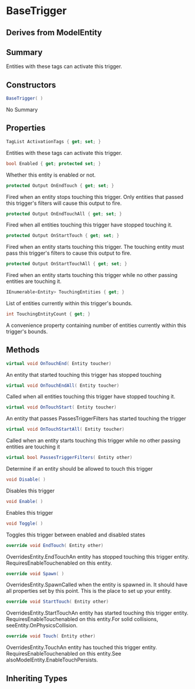 # BaseTrigger

## Derives from ModelEntity

## Summary

Entities with these tags can activate this trigger.
## Constructors

```c#
BaseTrigger( ) 
```
No Summary
## Properties

```c#
TagList ActivationTags { get; set; } 
```
Entities with these tags can activate this trigger.
```c#
bool Enabled { get; protected set; } 
```
Whether this entity is enabled or not.
```c#
protected Output OnEndTouch { get; set; } 
```
Fired when an entity stops touching this trigger. Only entities that passed this trigger's filters will cause this output to fire.
```c#
protected Output OnEndTouchAll { get; set; } 
```
Fired when all entities touching this trigger have stopped touching it.
```c#
protected Output OnStartTouch { get; set; } 
```
Fired when an entity starts touching this trigger. The touching entity must pass this trigger's filters to cause this output to fire.
```c#
protected Output OnStartTouchAll { get; set; } 
```
Fired when an entity starts touching this trigger while no other passing entities are touching it.
```c#
IEnumerable<Entity> TouchingEntities { get; } 
```
List of entities currently within this trigger's bounds.
```c#
int TouchingEntityCount { get; } 
```
A convenience property containing number of entities currently within this trigger's bounds.
## Methods

```c#
virtual void OnTouchEnd( Entity toucher) 
```
An entity that started touching this trigger has stopped touching
```c#
virtual void OnTouchEndAll( Entity toucher) 
```
Called when all entities touching this trigger have stopped touching it.
```c#
virtual void OnTouchStart( Entity toucher) 
```
An entity that passes PassesTriggerFilters has started touching the trigger
```c#
virtual void OnTouchStartAll( Entity toucher) 
```
Called when an entity starts touching this trigger while no other passing entities are touching it
```c#
virtual bool PassesTriggerFilters( Entity other) 
```
Determine if an entity should be allowed to touch this trigger
```c#
void Disable( ) 
```
Disables this trigger
```c#
void Enable( ) 
```
Enables this trigger
```c#
void Toggle( ) 
```
Toggles this trigger between enabled and disabled states
```c#
override void EndTouch( Entity other) 
```
OverridesEntity.EndTouchAn entity has stopped touching this trigger entity. RequiresEnableTouchenabled on this entity.
```c#
override void Spawn( ) 
```
OverridesEntity.SpawnCalled when the entity is spawned in. It should have all properties set by this point.
This is the place to set up your entity.
```c#
override void StartTouch( Entity other) 
```
OverridesEntity.StartTouchAn entity has started touching this trigger entity. RequiresEnableTouchenabled on this entity.For solid collisions, seeEntity.OnPhysicsCollision.
```c#
override void Touch( Entity other) 
```
OverridesEntity.TouchAn entity has touched this trigger entity. RequiresEnableTouchenabled on this entity.See alsoModelEntity.EnableTouchPersists.
## Inheriting Types

